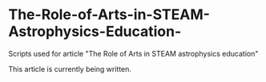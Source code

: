 # The-Role-of-Arts-in-STEAM-Astrophysics-Education-
Scripts used for article "The Role of Arts in STEAM astrophysics education"

This article is currently being written.
